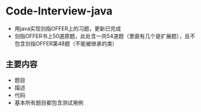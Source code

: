 # Code-Interview-java
+ 用java实现剑指OFFER上的习题，更新已完成
+ 剑指OFFER书上50道原题，此处含一共54道题（里面有几个是扩展题），且不包含剑指OFFER第48题（不能被继承的类）

## 主要内容
- 题目
- 描述
- 代码
- 基本所有题目都包含测试用例